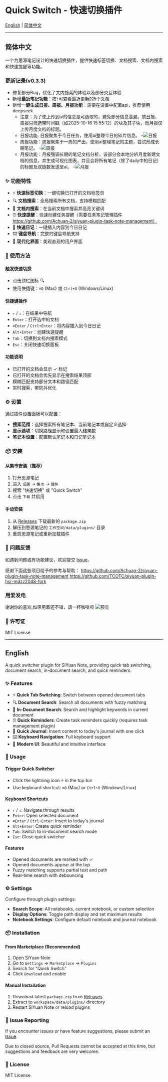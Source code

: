 # Quick Switch - 快速切换插件

[English](#english) | [简体中文](#简体中文) 

---

## 简体中文

一个为思源笔记设计的快速切换插件，提供快速标签切换、文档搜索、文档内搜索和快速提醒等功能。

### 更新记录(v0.3.3)

- 修复部分Bug，优化了文内搜索的体验以及部分交互体验
- 新增**最近笔记功能**：按`!`可查看最近更新的5个文档
- 新增**一键生成日报、周报、月报功能**：需要在设置中配置api，推荐使用deepseek
  - 注意：为了使上传到ai的信息是可选取的，避免部分信息泄漏，故日报、周报只筛选带时间戳（如2025-10-16 15:55:12）的块及其子块，而月报仅上传月度文档的标题。
  - 日报功能: 日报聚焦于今日任务，使用ai整理今日的碎片信息。
    -![日报](./images/d.png)
  - 周报功能：周报聚焦于一周的产出，使用ai整理笔记的主题，尝试形成长期笔记。
    -![周报](./images/w.png)
  - 月报功能：月报强调长期的笔记文档分析，该部分会本地分析月度新建文档的信息，并生成可视化图表，并且会将所有笔记（除了daily中的日记）的标题及双链数发送至ai。
    -![月报](./images/m.png)

### ✨ 功能特性

- ⚡ **快速标签切换**：一键切换已打开的文档标签页
- 🔍 **文档搜索**：全局搜索所有文档，支持模糊匹配
- 🎯 **文档内搜索**：在当前文档中搜索并高亮关键词
- ⏰ **快速提醒**：快速创建任务提醒（需要任务笔记管理插件 https://github.com/Achuan-2/siyuan-plugin-task-note-management）
- 📝 **快速日记**：一键插入内容到今日日记
- ⌨️ **键盘导航**：完整的键盘导航支持
- 🎨 **现代化界面**：美观直观的用户界面

### 📖 使用方法

#### 触发快速切换
- 点击顶栏图标 🔍
- 使用快捷键：`⌘O` (Mac) 或 `Ctrl+O` (Windows/Linux)

#### 快捷键操作
- `↑` / `↓`：在结果中导航
- `Enter`：打开选中的文档
- `⌘Enter` / `Ctrl+Enter`：将内容插入到今日日记
- `Alt+Enter`：创建快速提醒
- `Tab`：切换到文档内搜索模式
- `Esc`：关闭快速切换面板

#### 功能说明
- 已打开的文档会显示 ✓ 标记
- 已打开的文档会优先显示在搜索结果顶部
- 模糊匹配支持部分文本和路径匹配
- 实时搜索，带防抖优化

### ⚙️ 设置

通过插件设置面板可以配置：
- **搜索范围**：选择搜索所有笔记本、当前笔记本或自定义选择
- **显示选项**：切换路径显示和设置最大结果数
- **笔记本设置**：配置默认笔记本和日记笔记本

### 📦 安装

#### 从集市安装（推荐）
1. 打开思源笔记
2. 进入 `设置` → `集市` → `插件`
3. 搜索 "快速切换" 或 "Quick Switch"
4. 点击 `下载` 并启用

#### 手动安装
1. 从 [Releases](https://github.com/asdfcyt/sy-quickswitch/releases) 下载最新的 `package.zip`
2. 解压到思源笔记的 `工作空间/data/plugins/` 目录
3. 重启思源笔记或重新加载插件


### 🐛 问题反馈

如遇到问题或有功能建议，欢迎提交 [Issue](https://github.com/asdfcyt/sy-quickswitch/issues)。

感谢下面这些项目给予的参考与帮助：
https://github.com/Achuan-2/siyuan-plugin-task-note-management
https://github.com/TCOTC/siyuan-plugin-hsr-mdzz2048-fork

### 用爱发电

谢谢你的喜欢,如果用着还不错，请一杯咖啡呗
![预览](./images/donation.png)


### 📄 许可证

MIT License

---

## English

A quick switcher plugin for SiYuan Note, providing quick tab switching, document search, in-document search, and quick reminders.

### ✨ Features

- ⚡ **Quick Tab Switching**: Switch between opened document tabs
- 🔍 **Document Search**: Search all documents with fuzzy matching
- 🎯 **In-Document Search**: Search and highlight keywords in current document
- ⏰ **Quick Reminders**: Create task reminders quickly (requires task management plugin)
- 📝 **Quick Journal**: Insert content to today's journal with one click
- ⌨️ **Keyboard Navigation**: Full keyboard support
- 🎨 **Modern UI**: Beautiful and intuitive interface

### 📖 Usage

#### Trigger Quick Switcher
- Click the lightning icon ⚡ in the top bar
- Use keyboard shortcut: `⌘O` (Mac) or `Ctrl+O` (Windows/Linux)

#### Keyboard Shortcuts
- `↑` / `↓`: Navigate through results
- `Enter`: Open selected document
- `⌘Enter` / `Ctrl+Enter`: Insert to today's journal
- `Alt+Enter`: Create quick reminder
- `Tab`: Switch to in-document search mode
- `Esc`: Close quick switcher

#### Features
- Opened documents are marked with ✓
- Opened documents appear at the top
- Fuzzy matching supports partial text and path
- Real-time search with debouncing

### ⚙️ Settings

Configure through plugin settings:
- **Search Scope**: All notebooks, current notebook, or custom selection
- **Display Options**: Toggle path display and set maximum results
- **Notebook Settings**: Configure default notebook and journal notebook

### 📦 Installation

#### From Marketplace (Recommended)
1. Open SiYuan Note
2. Go to `Settings` → `Marketplace` → `Plugins`
3. Search for "Quick Switch"
4. Click `Download` and enable

#### Manual Installation
1. Download latest `package.zip` from [Releases](https://github.com/asdfcyt/sy-quickswitch/releases)
2. Extract to `workspace/data/plugins/` directory
3. Restart SiYuan Note or reload plugins


### 🐛 Issue Reporting

If you encounter issues or have feature suggestions, please submit an [Issue](https://github.com/asdfcyt/sy-quickswitch/issues).

Due to closed source, Pull Requests cannot be accepted at this time, but suggestions and feedback are very welcome.

### 📄 License

MIT License


